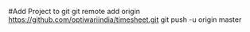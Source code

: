 #Add Project to git
git remote add origin https://github.com/optiwariindia/timesheet.git
git push -u origin master
